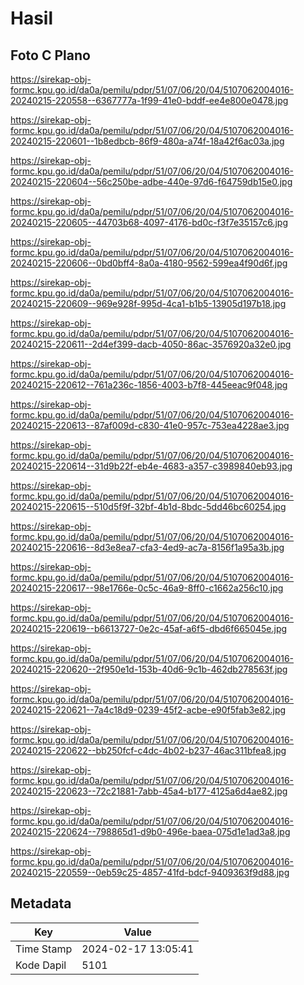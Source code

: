# Hasil

## Foto C Plano

https://sirekap-obj-formc.kpu.go.id/da0a/pemilu/pdpr/51/07/06/20/04/5107062004016-20240215-220558--6367777a-1f99-41e0-bddf-ee4e800e0478.jpg

https://sirekap-obj-formc.kpu.go.id/da0a/pemilu/pdpr/51/07/06/20/04/5107062004016-20240215-220601--1b8edbcb-86f9-480a-a74f-18a42f6ac03a.jpg

https://sirekap-obj-formc.kpu.go.id/da0a/pemilu/pdpr/51/07/06/20/04/5107062004016-20240215-220604--56c250be-adbe-440e-97d6-f64759db15e0.jpg

https://sirekap-obj-formc.kpu.go.id/da0a/pemilu/pdpr/51/07/06/20/04/5107062004016-20240215-220605--44703b68-4097-4176-bd0c-f3f7e35157c6.jpg

https://sirekap-obj-formc.kpu.go.id/da0a/pemilu/pdpr/51/07/06/20/04/5107062004016-20240215-220606--0bd0bff4-8a0a-4180-9562-599ea4f90d6f.jpg

https://sirekap-obj-formc.kpu.go.id/da0a/pemilu/pdpr/51/07/06/20/04/5107062004016-20240215-220609--969e928f-995d-4ca1-b1b5-13905d197b18.jpg

https://sirekap-obj-formc.kpu.go.id/da0a/pemilu/pdpr/51/07/06/20/04/5107062004016-20240215-220611--2d4ef399-dacb-4050-86ac-3576920a32e0.jpg

https://sirekap-obj-formc.kpu.go.id/da0a/pemilu/pdpr/51/07/06/20/04/5107062004016-20240215-220612--761a236c-1856-4003-b7f8-445eeac9f048.jpg

https://sirekap-obj-formc.kpu.go.id/da0a/pemilu/pdpr/51/07/06/20/04/5107062004016-20240215-220613--87af009d-c830-41e0-957c-753ea4228ae3.jpg

https://sirekap-obj-formc.kpu.go.id/da0a/pemilu/pdpr/51/07/06/20/04/5107062004016-20240215-220614--31d9b22f-eb4e-4683-a357-c3989840eb93.jpg

https://sirekap-obj-formc.kpu.go.id/da0a/pemilu/pdpr/51/07/06/20/04/5107062004016-20240215-220615--510d5f9f-32bf-4b1d-8bdc-5dd46bc60254.jpg

https://sirekap-obj-formc.kpu.go.id/da0a/pemilu/pdpr/51/07/06/20/04/5107062004016-20240215-220616--8d3e8ea7-cfa3-4ed9-ac7a-8156f1a95a3b.jpg

https://sirekap-obj-formc.kpu.go.id/da0a/pemilu/pdpr/51/07/06/20/04/5107062004016-20240215-220617--98e1766e-0c5c-46a9-8ff0-c1662a256c10.jpg

https://sirekap-obj-formc.kpu.go.id/da0a/pemilu/pdpr/51/07/06/20/04/5107062004016-20240215-220619--b6613727-0e2c-45af-a6f5-dbd6f665045e.jpg

https://sirekap-obj-formc.kpu.go.id/da0a/pemilu/pdpr/51/07/06/20/04/5107062004016-20240215-220620--2f950e1d-153b-40d6-9c1b-462db278563f.jpg

https://sirekap-obj-formc.kpu.go.id/da0a/pemilu/pdpr/51/07/06/20/04/5107062004016-20240215-220621--7a4c18d9-0239-45f2-acbe-e90f5fab3e82.jpg

https://sirekap-obj-formc.kpu.go.id/da0a/pemilu/pdpr/51/07/06/20/04/5107062004016-20240215-220622--bb250fcf-c4dc-4b02-b237-46ac311bfea8.jpg

https://sirekap-obj-formc.kpu.go.id/da0a/pemilu/pdpr/51/07/06/20/04/5107062004016-20240215-220623--72c21881-7abb-45a4-b177-4125a6d4ae82.jpg

https://sirekap-obj-formc.kpu.go.id/da0a/pemilu/pdpr/51/07/06/20/04/5107062004016-20240215-220624--798865d1-d9b0-496e-baea-075d1e1ad3a8.jpg

https://sirekap-obj-formc.kpu.go.id/da0a/pemilu/pdpr/51/07/06/20/04/5107062004016-20240215-220559--0eb59c25-4857-41fd-bdcf-9409363f9d88.jpg


## Metadata

| Key        | Value               |
| ---------- | ------------------- |
| Time Stamp | 2024-02-17 13:05:41 |
| Kode Dapil | 5101                |



